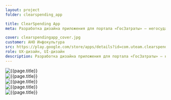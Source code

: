 ```yaml
---
layout: project
folder: clearspending_app

title: ClearSpending App
meta: Разработка дизайна приложения для портала «ГосЗатраты» — негосударственного проекта повышения общественной осведомлённости в области расходования государственных средств.

cover: clearspendingapp_cover.jpg
customer: АНО Инфокультура
src: https://play.google.com/store/apps/details?id=com.uteam.clearspending
role: UX-дизайн, UI-дизайн
description: Разработка дизайна приложения для портала «ГосЗатраты» — негосударственного проекта повышения общественной осведомлённости в области расходования государственных средств.
---
```


<!-- ![{{page.title}} - скриншот 1]({{site.baseurl}}/img/project_img/{{page.folder}}/clearspendingapp_lojp.png) -->
<div class="row">
  <div class="col-md-6"><img src="{{site.baseurl}}/img/project_img/{{page.folder}}/clearspending_1.png" alt="{{page.title}}"></div>
  <div class="col-md-6"><img src="{{site.baseurl}}/img/project_img/{{page.folder}}/clearspending_2.png" alt="{{page.title}}"></div>
  <div class="col-md-6"><img src="{{site.baseurl}}/img/project_img/{{page.folder}}/clearspending_3.png" alt="{{page.title}}"></div>
  <div class="col-md-6"><img src="{{site.baseurl}}/img/project_img/{{page.folder}}/clearspending_4.png" alt="{{page.title}}"></div>
  <div class="col-md-6"><img src="{{site.baseurl}}/img/project_img/{{page.folder}}/clearspending_5.png" alt="{{page.title}}"></div>
</div>

<!-- ![{{page.title}} - скриншот 1]({{site.baseurl}}/img/project_img/{{page.folder}}/clearspendingapp_1.jpg)
![{{page.title}} - скриншот 2]({{site.baseurl}}/img/project_img/{{page.folder}}/clearspendingapp_2.jpg)
![{{page.title}} - скриншот 3]({{site.baseurl}}/img/project_img/{{page.folder}}/clearspendingapp_3.jpg)
![{{page.title}} - скриншот 4]({{site.baseurl}}/img/project_img/{{page.folder}}/clearspendingapp_4.jpg)
![{{page.title}} - скриншот 5]({{site.baseurl}}/img/project_img/{{page.folder}}/clearspendingapp_5.jpg)
![{{page.title}} - скриншот 6]({{site.baseurl}}/img/project_img/{{page.folder}}/clearspendingapp_6.jpg)
![{{page.title}} - скриншот 7]({{site.baseurl}}/img/project_img/{{page.folder}}/clearspendingapp_7.jpg)
![{{page.title}} - скриншот 8]({{site.baseurl}}/img/project_img/{{page.folder}}/clearspendingapp_8.jpg)
![{{page.title}} - скриншот 9]({{site.baseurl}}/img/project_img/{{page.folder}}/clearspendingapp_9.jpg) -->


